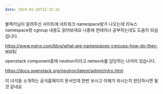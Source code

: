 ```yaml
---
date: 2024-02-26T22:15:22
---
```

블랙키님이 알려주신 사이트에 네트워크 namespace랑가 나오는데  리눅스 namespace랑 cgroup 내용도 읽어보세요 나중에 컨테이너 공부하는데도 도움이 되실겁니다.

https://www.nginx.com/blog/what-are-namespaces-cgroups-how-do-they-work/

openstack component중에 neutron이라고 network를 담당하는 녀석이 있습니다.

https://docs.openstack.org/neutron/latest/admin/intro.html

이 녀석을 소개하는 공식홈페이지 문서인데
한번 보시고 이해가 되시는지 판단하시면 될 것 같네요